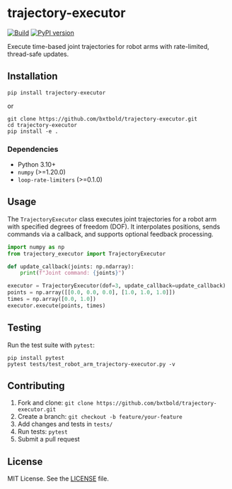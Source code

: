 # trajectory-executor

[![Build](https://img.shields.io/github/actions/workflow/status/bxtbold/trajectory-executor/ci.yml?branch=main)](https://github.com/bxtbold/trajectory-executor/actions)
[![PyPI version](https://img.shields.io/pypi/v/trajectory-executor)](https://pypi.org/project/trajectory-executor/)
<!-- [![Documentation](https://img.shields.io/github/actions/workflow/status/bxtbold/trajectory-executor/docs.yml?branch=main&label=docs)](https://bxtbold.github.io/trajectory-executor/) -->

Execute time-based joint trajectories for robot arms with rate-limited, thread-safe updates.

## Installation

```console
pip install trajectory-executor
```

or

```console
git clone https://github.com/bxtbold/trajectory-executor.git
cd trajectory-executor
pip install -e .
```

### Dependencies

- Python 3.10+
- `numpy` (>=1.20.0)
- `loop-rate-limiters` (>=0.1.0)

## Usage

The `TrajectoryExecutor` class executes joint trajectories for a robot arm with specified degrees of freedom (DOF). It interpolates positions, sends commands via a callback, and supports optional feedback processing.

```python
import numpy as np
from trajectory_executor import TrajectoryExecutor

def update_callback(joints: np.ndarray):
    print(f"Joint command: {joints}")

executor = TrajectoryExecutor(dof=3, update_callback=update_callback)
points = np.array([[0.0, 0.0, 0.0], [1.0, 1.0, 1.0]])
times = np.array([0.0, 1.0])
executor.execute(points, times)
```

## Testing

Run the test suite with `pytest`:

```console
pip install pytest
pytest tests/test_robot_arm_trajectory-executor.py -v
```

## Contributing

1. Fork and clone: `git clone https://github.com/bxtbold/trajectory-executor.git`
2. Create a branch: `git checkout -b feature/your-feature`
3. Add changes and tests in `tests/`
4. Run tests: `pytest`
5. Submit a pull request

## License

MIT License. See the [LICENSE](LICENSE) file.
